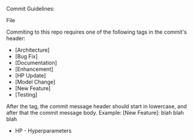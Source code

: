 Commit Guidelines:

File

Commiting to this repo requires one of the following tags in the commit's header:
* [Architecture]
* [Bug Fix]
* [Documentation]
* [Enhancement]
* [HP Update]
* [Model Change]
* [New Feature]
* [Testing]

After the tag, the commit message header should start in lowercase, and after that the commit message body.
Example:
[New Feature]: blah blah blah

* HP - Hyperparameters